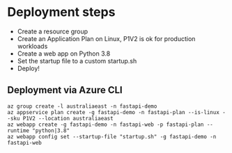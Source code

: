 # Deployment steps

- Create a resource group
- Create an Application Plan on Linux, P1V2 is ok for production workloads
- Create a web app on Python 3.8
- Set the startup file to a custom startup.sh
- Deploy!

## Deployment via Azure CLI

```console
az group create -l australiaeast -n fastapi-demo
az appservice plan create -g fastapi-demo -n fastapi-plan --is-linux --sku P1V2 --location australiaeast
az webapp create -g fastapi-demo -n fastapi-web -p fastapi-plan --runtime "python|3.8"
az webapp config set --startup-file "startup.sh" -g fastapi-demo -n fastapi-web
```
